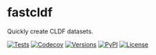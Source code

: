 # fastcldf

Quickly create CLDF datasets.

[![Tests](https://img.shields.io/github/actions/workflow/status/fmatter/fastcldf/tests.yml?label=tests)](https://github.com/fmatter/fastcldf/actions/workflows/tests.yml)
[![Codecov](https://img.shields.io/codecov/c/github/fmatter/fastcldf)](https://app.codecov.io/gh/fmatter/fastcldf/)
[![Versions](https://img.shields.io/pypi/pyversions/fastcldf)](https://www.python.org/)
[![PyPI](https://img.shields.io/pypi/v/fastcldf.svg)](https://pypi.org/project/fastcldf)
[![License](https://img.shields.io/github/license/fmatter/fastcldf)](https://www.apache.org/licenses/LICENSE-2.0)
